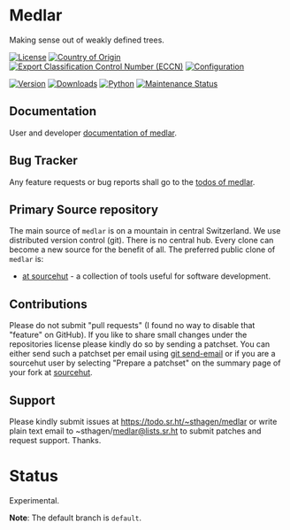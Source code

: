 # Medlar

Making sense out of weakly defined trees.

[![License](https://git.sr.ht/~sthagen/medlar/blob/default/docs/badges/license-spdx-mit.svg)](https://git.sr.ht/~sthagen/medlar/tree/default/item/LICENSE)
[![Country of Origin](https://git.sr.ht/~sthagen/medlar/blob/default/docs/badges/country-of-origin-name-switzerland-neutral.svg)](https://git.sr.ht/~sthagen/medlar/tree/default/item/COUNTRY-OF-ORIGIN)
[![Export Classification Control Number (ECCN)](https://git.sr.ht/~sthagen/medlar/blob/default/docs/badges/export-control-classification-number_eccn-ear99-neutral.svg)](https://git.sr.ht/~sthagen/medlar/tree/default/item/EXPORT-CONTROL-CLASSIFICATION-NUMBER)
[![Configuration](https://git.sr.ht/~sthagen/medlar/blob/default/docs/badges/configuration-sbom.svg)](https://git.sr.ht/~sthagen/medlar/tree/default/item/docs/third-party/README.md)

[![Version](https://git.sr.ht/~sthagen/medlar/blob/default/docs/badges/latest-release.svg)](https://pypi.python.org/pypi/medlar/)
[![Downloads](https://git.sr.ht/~sthagen/medlar/blob/default/docs/badges/downloads-per-month.svg)](https://pepy.tech/project/medlar)
[![Python](https://git.sr.ht/~sthagen/medlar/blob/default/docs/badges/python-versions.svg)](https://pypi.python.org/pypi/medlar/)
[![Maintenance Status](https://git.sr.ht/~sthagen/medlar/blob/default/docs/badges/commits-per-year.svg)](https://git.sr.ht/~sthagen/medlar/log)

## Documentation

User and developer [documentation of medlar](https://codes.dilettant.life/docs/medlar).

## Bug Tracker

Any feature requests or bug reports shall go to the [todos of medlar](https://todo.sr.ht/~sthagen/medlar).

## Primary Source repository

The main source of `medlar` is on a mountain in central Switzerland.
We use distributed version control (git).
There is no central hub.
Every clone can become a new source for the benefit of all.
The preferred public clone of `medlar` is:

* [at sourcehut](https://git.sr.ht/~sthagen/medlar) - a collection of tools useful for software development.

## Contributions

Please do not submit "pull requests" (I found no way to disable that "feature" on GitHub).
If you like to share small changes under the repositories license please kindly do so by sending a patchset.
You can either send such a patchset per email using [git send-email](https://git-send-email.io) or 
if you are a sourcehut user by selecting "Prepare a patchset" on the summary page of your fork at [sourcehut](https://git.sr.ht/).

## Support

Please kindly submit issues at https://todo.sr.ht/~sthagen/medlar or write plain text email to ~sthagen/medlar@lists.sr.ht to submit patches and request support. Thanks.

# Status

Experimental.

**Note**: The default branch is `default`.

